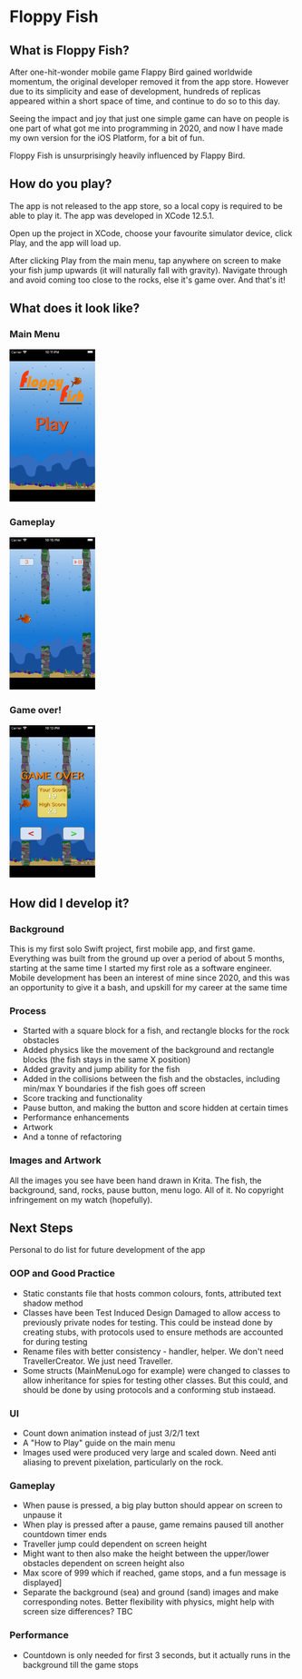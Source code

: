# Floppy Fish

## What is Floppy Fish?

After one-hit-wonder mobile game Flappy Bird gained worldwide momentum, the original developer removed it from the app store. However due to its simplicity and ease of development, hundreds of replicas appeared within a short space of time, and continue to do so to this day.

Seeing the impact and joy that just one simple game can have on people is one part of what got me into programming in 2020, and now I have made my own version for the iOS Platform, for a bit of fun.

Floppy Fish is unsurprisingly heavily influenced by Flappy Bird.

## How do you play?

The app is not released to the app store, so a local copy is required to be able to play it. The app was developed in XCode 12.5.1. 

Open up the project in XCode, choose your favourite simulator device, click Play, and the app will load up.

After clicking Play from the main menu, tap anywhere on screen to make your fish jump upwards (it will naturally fall with gravity). Navigate through and avoid coming too close to the rocks, else it's game over. And that's it!

## What does it look like?

### Main Menu
<img src="/README_Assets/Main_Menu_Screenshot.png" width=30% height=30%>

### Gameplay
<img src="/README_Assets/Gameplay_Screenshot.png" width=30% height=30%>


### Game over!
<img src="/README_Assets/Game_Over_Screenshot.png" width=30% height=30%>


## How did I develop it?

### Background
This is my first solo Swift project, first mobile app, and first game. Everything was built from the ground up over a period of about 5 months, starting at the same time I started my first role as a software engineer. Mobile development has been an interest of mine since 2020, and this was an opportunity to give it a bash, and upskill for my career at the same time

### Process
* Started with a square block for a fish, and rectangle blocks for the rock obstacles
* Added physics like the movement of the background and rectangle blocks (the fish stays in the same X position)
* Added gravity and jump ability for the fish
* Added in the collisions between the fish and the obstacles, including min/max Y boundaries if the fish goes off screen
* Score tracking and functionality
* Pause button, and making the button and score hidden at certain times
* Performance enhancements
* Artwork
* And a tonne of refactoring

### Images and Artwork
All the images you see have been hand drawn in Krita. The fish, the background, sand, rocks, pause button, menu logo. All of it. No copyright infringement on my watch (hopefully). 

## Next Steps
Personal to do list for future development of the app

### OOP and Good Practice
* Static constants file that hosts common colours, fonts, attributed text shadow method
* Classes have been Test Induced Design Damaged to allow access to previously private nodes for testing. This could be instead done by creating stubs, with protocols used to ensure methods are accounted for during testing
* Rename files with better consistency - handler, helper. We don't need TravellerCreator. We just need Traveller. 
* Some structs (MainMenuLogo for example) were changed to classes to allow inheritance for spies for testing other classes. But this could, and should be done by using protocols and a conforming stub instaead.

### UI
* Count down animation instead of just 3/2/1 text
* A "How to Play" guide on the main menu
* Images used were produced very large and scaled down. Need anti aliasing to prevent pixelation, particularly on the rock.

### Gameplay
* When pause is pressed, a big play button should appear on screen to unpause it
* When play is pressed after a pause, game remains paused till another countdown timer ends
* Traveller jump could dependent on screen height
* Might want to then also make the height between the upper/lower obstacles dependent on screen height also
* Max score of 999 which if reached, game stops, and a fun message is displayed]
* Separate the background (sea) and ground (sand) images and make corresponding notes. Better flexibility with physics, might help with screen size differences? TBC

### Performance
* Countdown is only needed for first 3 seconds, but it actually runs in the background till the game stops


